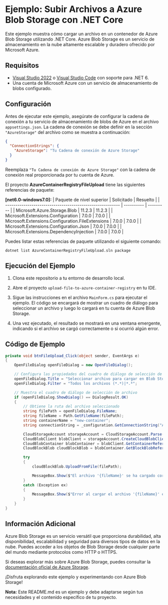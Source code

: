 



# Ejemplo: Subir Archivos a Azure Blob Storage con .NET Core

Este ejemplo muestra cómo cargar un archivo en un contenedor de Azure Blob Storage utilizando .NET Core. Azure Blob Storage es un servicio de almacenamiento en la nube altamente escalable y duradero ofrecido por Microsoft Azure.

## Requisitos

- [Visual Studio 2022](https://visualstudio.microsoft.com/) o [Visual Studio Code](https://code.visualstudio.com/) con soporte para .NET 6.
- Una cuenta de Microsoft Azure con un servicio de almacenamiento de blobs configurado.

## Configuración

Antes de ejecutar este ejemplo, asegúrate de configurar la cadena de conexión a tu servicio de almacenamiento de blobs de Azure en el archivo `appsettings.json`. La cadena de conexión se debe definir en la sección `"AzureStorage"` del archivo como se muestra a continuación:

```json
{
  "ConnectionStrings": {
    "AzureStorage": "Tu Cadena de conexión de Azure Storage"
  }
}
```

Reemplaza `"Tu Cadena de conexión de Azure Storage"` con la cadena de conexión real proporcionada por tu cuenta de Azure.

El proyecto **AzureContainerRegistryFileUpload** tiene las siguientes referencias de paquete:

**[net6.0-windows7.0]:**
   | Paquete de nivel superior                                | Solicitado | Resuelto |
   | --------------------------------------------------------- | ---------- | --------- |
   | Microsoft.Azure.Storage.Blob                           | 11.2.3     | 11.2.3    |
   | Microsoft.Extensions.Configuration                     | 7.0.0      | 7.0.0     |
   | Microsoft.Extensions.Configuration.FileExtensions      | 7.0.0      | 7.0.0     |
   | Microsoft.Extensions.Configuration.Json                | 7.0.0      | 7.0.0     |
   | Microsoft.Extensions.DependencyInjection               | 7.0.0      | 7.0.0     |

Puedes listar estas referencias de paquete utilizando el siguiente comando:

```shell
dotnet list AzureContainerRegistryFileUpload.sln package
```

## Ejecución del Ejemplo

1. Clona este repositorio a tu entorno de desarrollo local.

2. Abre el proyecto `upload-file-to-azure-container-registry` en tu IDE.

3. Sigue las instrucciones en el archivo `MainForm.cs` para ejecutar el ejemplo. El código se encargará de mostrar un cuadro de diálogo para seleccionar un archivo y luego lo cargará en tu cuenta de Azure Blob Storage.

4. Una vez ejecutado, el resultado se mostrará en una ventana emergente, indicando si el archivo se cargó correctamente o si ocurrió algún error.

## Código de Ejemplo

```csharp
private void btnFileUpload_Click(object sender, EventArgs e)
{
    OpenFileDialog openFileDialog = new OpenFileDialog();

    // Configura las propiedades del cuadro de diálogo de selección de archivo
    openFileDialog.Title = "Seleccionar archivo para cargar en Blob Storage";
    openFileDialog.Filter = "Todos los archivos (*.*)|*.*";

    // Muestra el cuadro de diálogo de selección de archivo
    if (openFileDialog.ShowDialog() == DialogResult.OK)
    {
        // Obtiene la ruta del archivo seleccionado
        string filePath = openFileDialog.FileName;
        string fileName = Path.GetFileName(filePath);
        string containerName = "new-container";
        string connectionString = _configuration.GetConnectionString("AzureStorage");

        CloudStorageAccount storageAccount = CloudStorageAccount.Parse(connectionString);
        CloudBlobClient blobClient = storageAccount.CreateCloudBlobClient();
        CloudBlobContainer blobContainer = blobClient.GetContainerReference(containerName.ToLower());
        CloudBlockBlob cloudBlockBlob = blobContainer.GetBlockBlobReference(fileName.ToLower());

        try
        {
            cloudBlockBlob.UploadFromFile(filePath);

            MessageBox.Show($"El archivo '{fileName}' se ha cargado correctamente en tu Blob Storage de Azure.", "Carga Exitosa", MessageBoxButtons.OK, MessageBoxIcon.Information);
        }
        catch (Exception ex)
        {
            MessageBox.Show($"Error al cargar el archivo '{fileName}' en Blob Storage de Azure: {ex.Message}", "Error de Carga", MessageBoxButtons.OK, MessageBoxIcon.Error);
        }
    }
}
```

## Información Adicional

Azure Blob Storage es un servicio versátil que proporciona durabilidad, alta disponibilidad, escalabilidad y seguridad para diversos tipos de datos en la nube. Puedes acceder a los objetos de Blob Storage desde cualquier parte del mundo mediante protocolos como HTTP o HTTPS.

Si deseas explorar más sobre Azure Blob Storage, puedes consultar la [documentación oficial de Azure Storage](https://docs.microsoft.com/en-us/azure/storage/).

¡Disfruta explorando este ejemplo y experimentando con Azure Blob Storage!

**Nota:** Este README.md es un ejemplo y debe adaptarse según tus necesidades y el contenido específico de tu proyecto.
